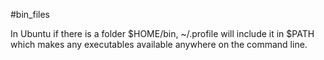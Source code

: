 #bin_files

In Ubuntu if there is a folder $HOME/bin, ~/.profile will include it in $PATH which makes any executables available anywhere on the command line.
